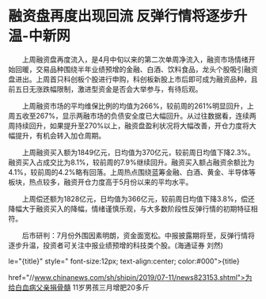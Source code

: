 # 融资盘再度出现回流 反弹行情将逐步升温-中新网

　　上周融资盘再度流入，是4月中旬以来的第二次单周净流入，融资市场情绪开始回暖，交易品种围绕半年业绩预增的金融、白酒、饮料食品，龙头个股吸引融资盘进出。上周首只科创板个股进行申购，科创板新股上市后即可成为融资品种，且前五日无涨跌幅限制，激进型资金是否会大举参与，有待后观。

　　上周融资市场的平均维保比例的均值为266%，较前周的261%明显回升，上周五收至267%，显示两融市场的负债安全度已大幅回升。从过往数据看，连续两周持续回升，如果提升至270%以上，融资盘盈利状况将大幅改善，开仓力度将大幅提升，有机会转入加仓周期。

　　上周融资买入额为1849亿元，日均值为370亿元，较前周日均值下降2.3%。融资买入占成交比为8.1%，较前周的7.9%继续回升。融资买入额占融资余额比为4.1%，较前周的4.2%略有回落。上周热点围绕蓝筹金融、白酒、黄金、半导体等板块，热点较多，融资开仓力度高于5月份以来的平均水平。

　　上周偿还额为1828亿元，日均值为366亿元，较前周日均值下降3.8%，偿还降幅大于融资买入的降幅，情绪谨慎乐观，与大多数阶段性反弹行情的初期特征相符。

　　后市研判：7月份外围因素明朗，资金面宽松。中报披露期将至，反弹行情将逐步升温，投资者可关注中报业绩预增的科技类个股。(海通证券 刘然)

le="{title}" style=" font-size:12px; text-align:center; color:#000">{title}

href="//www.chinanews.com/sh/shipin/2019/07-11/news823153.shtml">为给白血病父亲捐骨髓 11岁男孩三月增肥20多斤
